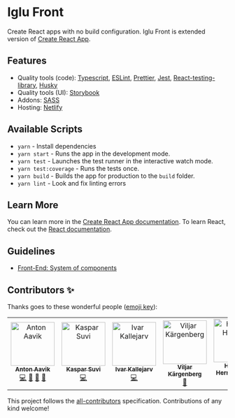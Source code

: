 # Iglu Front

Create React apps with no build configuration. Iglu Front is extended version of [Create React App](https://github.com/facebook/create-react-app).

## Features

- Quality tools (code): [Typescript](http://www.typescriptlang.org/), [ESLint](https://eslint.org/), [Prettier](https://prettier.io/), [Jest](https://jestjs.io/), [React-testing-library](https://testing-library.com/docs/react-testing-library/intro), [Husky](https://github.com/typicode/husky)
- Quality tools (UI): [Storybook](https://storybook.js.org/)
- Addons: [SASS](https://sass-lang.com/)
- Hosting: [Netlify](https://www.netlify.com)

## Available Scripts

- `yarn` - Install dependencies
- `yarn start` - Runs the app in the development mode.
- `yarn test` - Launches the test runner in the interactive watch mode.
- `yarn test:coverage` - Runs the tests once.
- `yarn build` - Builds the app for production to the `build` folder.
- `yarn lint` - Look and fix linting errors

## Learn More

You can learn more in the [Create React App documentation](https://facebook.github.io/create-react-app/docs/getting-started).
To learn React, check out the [React documentation](https://reactjs.org/).

## Guidelines

- [Front-End: System of components](https://medium.com/@antonaavik/front-end-system-of-components-aac7cc45f05)

## Contributors ✨

Thanks goes to these wonderful people ([emoji key](https://allcontributors.org/docs/en/emoji-key)):

<!-- ALL-CONTRIBUTORS-LIST:START - Do not remove or modify this section -->
<!-- prettier-ignore -->
<table>
  <tr>
    <td align="center"><a href="https://github.com/antonaavik"><img src="https://avatars3.githubusercontent.com/u/6421115?v=4" width="100px;" alt="Anton Aavik"/><br /><sub><b>Anton Aavik</b></sub></a><br /><a href="https://github.com/Iglu-OU/iglu-front/commits?author=antonaavik" title="Code">💻</a> <a href="https://github.com/Iglu-OU/iglu-front/commits?author=antonaavik" title="Documentation">📖</a> <a href="#question-antonaavik" title="Answering Questions">💬</a> <a href="https://github.com/Iglu-OU/iglu-front/issues?q=author%3Aantonaavik" title="Bug reports">🐛</a></td>
    <td align="center"><a href="https://github.com/kasparsuvi1"><img src="https://avatars0.githubusercontent.com/u/23498484?v=4" width="100px;" alt="Kaspar Suvi"/><br /><sub><b>Kaspar Suvi</b></sub></a><br /><a href="https://github.com/Iglu-OU/iglu-front/commits?author=kasparsuvi1" title="Code">💻</a></td>
    <td align="center"><a href="https://github.com/ivarkallejarv"><img src="https://avatars1.githubusercontent.com/u/14091739?v=4" width="100px;" alt="Ivar Kallejarv"/><br /><sub><b>Ivar Kallejarv</b></sub></a><br /><a href="https://github.com/Iglu-OU/iglu-front/commits?author=ivarkallejarv" title="Code">💻</a></td>
    <td align="center"><a href="http://viljark.github.io"><img src="https://avatars3.githubusercontent.com/u/1067120?v=4" width="100px;" alt="Viljar Kärgenberg"/><br /><sub><b>Viljar Kärgenberg</b></sub></a><br /><a href="https://github.com/Iglu-OU/iglu-front/issues?q=author%3Aviljark" title="Bug reports">🐛</a></td>
    <td align="center"><a href="https://github.com/HarlesPilter"><img src="https://avatars2.githubusercontent.com/u/16189897?v=4" width="100px;" alt="Harles-Herman Pilter"/><br /><sub><b>Harles-Herman Pilter</b></sub></a><br /><a href="https://github.com/Iglu-OU/iglu-front/commits?author=HarlesPilter" title="Code">💻</a></td>
  </tr>
</table>

<!-- ALL-CONTRIBUTORS-LIST:END -->

This project follows the [all-contributors](https://github.com/all-contributors/all-contributors) specification. Contributions of any kind welcome!
